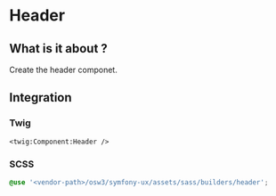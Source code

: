 # Header



## What is it about ?

Create the header componet.



## Integration

<!-- tabs:start -->
### **Twig**

```twig
<twig:Component:Header />
``` 

### **SCSS**

```css 
@use '<vendor-path>/osw3/symfony-ux/assets/sass/builders/header';
```
<!-- tabs:end -->